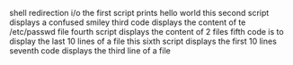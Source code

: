 shell redirection i/o 
 the first script prints hello world
this second script displays a confused smiley
third code displays the content of te /etc/passwd file
fourth script displays the content of 2 files
fifth code is to display the last 10 lines of a file
this sixth script displays the first 10 lines
 seventh code displays the third line of a file
